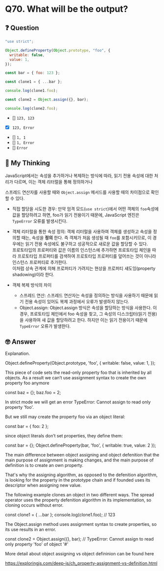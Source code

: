 # Q70. What will be the output?

## ❓ Question

```js
"use strict";

Object.defineProperty(Object.prototype, "foo", {
  writable: false,
  value: 1,
});

const bar = { foo: 123 };

const clone1 = { ...bar };

console.log(clone1.foo);

const clone2 = Object.assign({}, bar);

console.log(clone2.foo);
```

- [] `123, 123`
- [x] `123, Error`
- [] `1, 1`
- [] `1, Error`
- [] `Error`

## 🤔 My Thinking

JavaScript에서는 속성을 추가하거나 복제하는 방식에 따라, 읽기 전용 속성에 대한 처리가 다르며, 이는 객체 리터럴을 통해 정의하거나

스프레드 연산자를 사용할 때와 `Object.assign` 메서드를 사용할 때의 차이점으로 확인할 수 있다.

- 직접 할당을 시도한 경우: 만약 엄격 모드(`use strict`)에서 어떤 객체의 `foo`속성에 값을 할당하려고 하면, foo가 읽기 전용이기 때문에,
  JavaScript 엔진은 `TypeError` 오류를 발생시킨다.

- 객체 리터럴을 통한 속성 정의: 객체 리터럴을 사용하여 객체를 생성하고 속성을 정의할 때는, 속성을 **정의** 한다. 즉 객체가 처음 생성될 때 `foo`를
  포함시키므로, 이 경우에는 읽기 전용 속성에도 불구하고 성공적으로 새로운 값을 할당할 수 있다. <br /> 프로토타입의 프로퍼티와 값은 이름의 인스턴스에 추가하면 프로토타입 체인을
  따라 프로토타입 프로퍼티를 검색하여 프로토타입 프로퍼티를 덮어쓰는 것이 아니라 인스턴스 프로퍼티로 추가한다. <br /> 이처럼 상속 관계에 의해 프로퍼티가 가려지는 현상을 프로퍼티 섀도잉(property shadowing)이라 한다.
- 객체 복제 방식의 차이
  - 스프레드 연산: 스프레드 연산자는 속성을 정의하는 방식을 사용하기 때문에 읽기 전용 속성이 있어도 복제 과정에서 오류가 발생하지 않는다.
  - Object.assign: Object.assign 방식은 속성을 할당하는 방식을 사용한다. 이 경우, 프로토타입 체인에서 foo 속성을 찾고, 그 속성의 디스크립터(읽기 전용)을 사용하여 새 값을 할당하려고 한다. 하지만 이는 읽기 전용이기 때문에 `TypeError` 오류가 발생한다.

## 🤓 Answer

Explanation.

Object.defineProperty(Object.prototype, 'foo', {
writable: false,
value: 1,
});

This piece of code sets the read-only property foo that is inherited by all objects.
As a result we can’t use assignment syntax to create the own property foo anymore

const baz = {};
baz.foo = 2;

In strict mode we will get an error TypeError: Cannot assign to read only property 'foo'.

But we still may create the property foo via an object literal:

const bar = { foo: 2 };

since object literals don’t set properties, they define them:

const bar = {};
Object.defineProperty(bar, 'foo', {
writable: true,
value: 2
});

The main difference between object assigning and object defenition that the main purpose of assignment is making changes, and the main purpose of definition is to create an own property.

That's why the assigning algorithm, as opposed to the defenition algorithm, is looking for the property in the prototype chain and if founded uses its descriptor when assigning new value.

The following example clones an object in two different ways. The spread operator uses the property defenition algorithm in its implementation, so cloning occurs without error.

const clone1 = { ...bar };
console.log(clone1.foo); // 123

The Object.assign method uses assignment syntax to create properties, so its use results in an error.

const clone2 = Object.assign({}, bar); // TypeError: Cannot assign to read only property 'foo' of object '#<Object>'

More detail about object assigning vs object defininion can be found here

https://exploringjs.com/deep-js/ch_property-assignment-vs-definition.html

